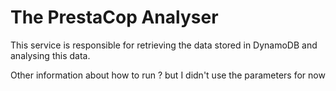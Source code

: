 # The PrestaCop Analyser
This service is responsible for retrieving the data stored in DynamoDB and analysing this data.

Other information about how to run ? but I didn't use the parameters for now